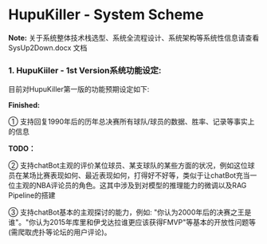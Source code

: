 # HupuKiller - System Scheme

**Note:** 关于系统整体技术栈选型、系统全流程设计、系统架构等系统性信息请查看 SysUp2Down.docx 文档

### 1. HupuKiiler - 1st Version系统功能设定:

目前对HupuKiller第一版的功能预期设定如下:

**Finished:**

① 支持回复1990年后的历年总决赛所有球队/球员的数据、胜率、记录等事实上的信息

**TODO：**

② 支持chatBot主观的评价某位球员、某支球队的某些方面的状况，例如这位球员在某场比赛表现如何、最近表现如何，打得好不好等，类似于让chatBot充当一位主观的NBA评论员的角色。这其中涉及到对模型的推理能力的微调以及RAG Pipeline的搭建

③ 支持chatBot基本的主观探讨的能力，例如: "你认为2000年后的决赛之王是谁"。"你认为2015年库里和伊戈达拉谁更应该获得FMVP"等基本的开放性问题等(需爬取虎扑等论坛的用户评论)。
